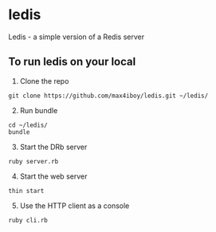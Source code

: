 # ledis
Ledis - a simple version of a Redis server

## To run ledis on your local
1. Clone the repo
```
git clone https://github.com/max4iboy/ledis.git ~/ledis/
```
2. Run bundle
```
cd ~/ledis/
bundle
```
3. Start the DRb server
```
ruby server.rb
```
4. Start the web server
```
thin start
```
5. Use the HTTP client as a console
```
ruby cli.rb
```
